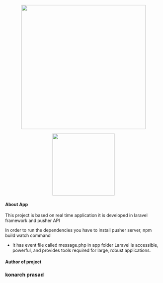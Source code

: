 <p align="center"><a href="https://laravel-chat-app-pusher.herokuapp.com/" target="_blank"><img src="https://res.cloudinary.com/dj6zxiysv/image/upload/v1644406687/port4_w0aawe.png" width="400"></a></p>
<p align="center">
<img src="https://raw.githubusercontent.com/laravel/art/master/logo-lockup/5%20SVG/2%20CMYK/1%20Full%20Color/laravel-logolockup-cmyk-red.svg" width="200px" height="200px">
</p>

#### About App

This project is based on real time application it is developed in laravel framework and pusher API

In order to run the dependencies you have to install pusher server, npm build watch command

- It has event file called message.php in app folder
Laravel is accessible, powerful, and provides tools required for large, robust applications.

#### Author of project
### konarch prasad